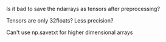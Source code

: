 
Is it bad to save the ndarrays as tensors after preprocessing?

Tensors are only 32floats? Less precision?

Can't use np.savetxt for higher dimensional arrays

